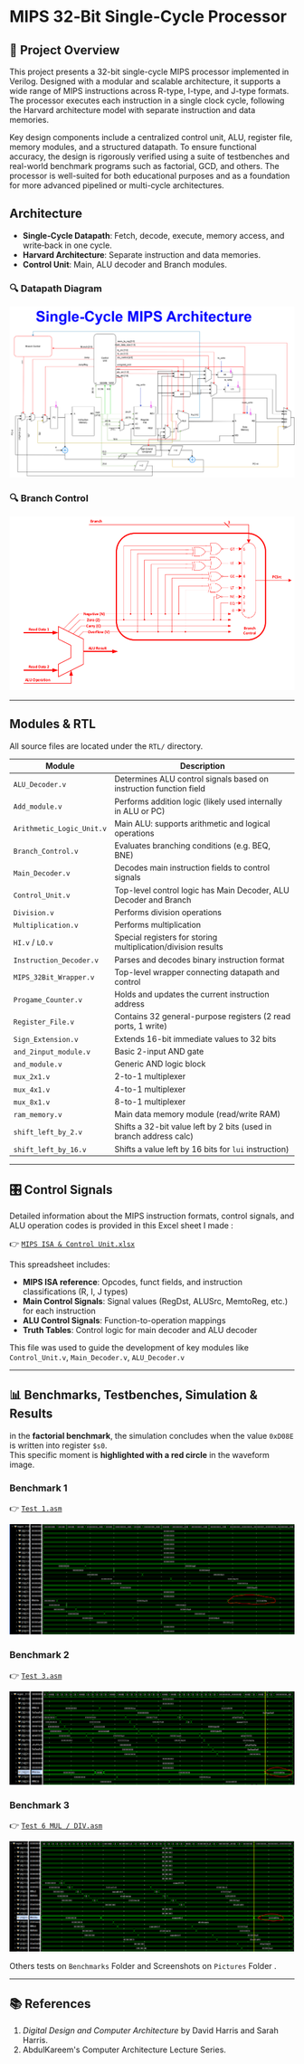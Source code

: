 # MIPS 32‑Bit Single‑Cycle Processor

## 🧩 Project Overview

This project presents a 32-bit single-cycle MIPS processor implemented in Verilog. Designed with a modular and scalable architecture, it supports a wide range of MIPS instructions across R-type, I-type, and J-type formats. The processor executes each instruction in a single clock cycle, following the Harvard architecture model with separate instruction and data memories.

Key design components include a centralized control unit, ALU, register file, memory modules, and a structured datapath. To ensure functional accuracy, the design is rigorously verified using a suite of testbenches and real-world benchmark programs such as factorial, GCD, and others. The processor is well-suited for both educational purposes and as a foundation for more advanced pipelined or multi-cycle architectures.

## Architecture

- **Single‑Cycle Datapath**: Fetch, decode, execute, memory access, and write‑back in one cycle.
- **Harvard Architecture**: Separate instruction and data memories.
- **Control Unit**: Main, ALU decoder and Branch modules.

### 🔍 Datapath Diagram

![MIPS Architecture](My%20Architecture/Single-Cycle%20MIPS%20Architecture.drawio.png)

### 🔍 Branch Control

![Branch Diagram](Pictures/Branch_Control.PNG)

---

## Modules & RTL

All source files are located under the `RTL/` directory.

| Module                    | Description                                                        |
| ------------------------- | ------------------------------------------------------------------ |
| `ALU_Decoder.v`           | Determines ALU control signals based on instruction function field |
| `Add_module.v`            | Performs addition logic (likely used internally in ALU or PC)      |
| `Arithmetic_Logic_Unit.v` | Main ALU: supports arithmetic and logical operations               |
| `Branch_Control.v`        | Evaluates branching conditions (e.g. BEQ, BNE)                     |
| `Main_Decoder.v`          | Decodes main instruction fields to control signals                 |
| `Control_Unit.v`          | Top-level control logic has Main Decoder, ALU Decoder and Branch   |
| `Division.v`              | Performs division operations                                       |
| `Multiplication.v`        | Performs multiplication                                            |
| `HI.v` / `LO.v`           | Special registers for storing multiplication/division results      |
| `Instruction_Decoder.v`   | Parses and decodes binary instruction format                       |
| `MIPS_32Bit_Wrapper.v`    | Top-level wrapper connecting datapath and control                  |
| `Progame_Counter.v`       | Holds and updates the current instruction address                  |
| `Register_File.v`         | Contains 32 general-purpose registers (2 read ports, 1 write)      |
| `Sign_Extension.v`        | Extends 16-bit immediate values to 32 bits                         |
| `and_2input_module.v`     | Basic 2-input AND gate                                             |
| `and_module.v`            | Generic AND logic block                                            |
| `mux_2x1.v`               | 2-to-1 multiplexer                                                 |
| `mux_4x1.v`               | 4-to-1 multiplexer                                                 |
| `mux_8x1.v`               | 8-to-1 multiplexer                                                 |
| `ram_memory.v`            | Main data memory module (read/write RAM)                           |
| `shift_left_by_2.v`       | Shifts a 32-bit value left by 2 bits (used in branch address calc) |
| `shift_left_by_16.v`      | Shifts a value left by 16 bits  for `lui` instruction)    |

---
## 🎛️ Control Signals

Detailed information about the MIPS instruction formats, control signals, and ALU operation codes is provided in this Excel sheet I made :

👉 [`MIPS ISA & Control Unit.xlsx`](https://github.com/Ammar-Wahidi/MIPS-32-Bit-SingleCycle-Processor/blob/main/My%20Architecture/ISA%20and%20Control%20Unit/MIPS%20ISA%20%26%20Control%20Unit.xlsx)

This spreadsheet includes:

- **MIPS ISA reference**: Opcodes, funct fields, and instruction classifications (R, I, J types)  
- **Main Control Signals**: Signal values (RegDst, ALUSrc, MemtoReg, etc.) for each instruction  
- **ALU Control Signals**: Function-to-operation mappings  
- **Truth Tables**: Control logic for main decoder and ALU decoder  

This file was used to guide the development of key modules like `Control_Unit.v`, `Main_Decoder.v`, `ALU_Decoder.v`

---

## 📊 Benchmarks, Testbenches, Simulation & Results

in the **factorial benchmark**, the simulation concludes when the value `0xD08E` is written into register `$s0`.  
This specific moment is **highlighted with a red circle** in the waveform image.

 ### Benchmark 1

 👉 [`Test 1.asm`](https://github.com/Ammar-Wahidi/MIPS-32-Bit-SingleCycle-Processor/blob/main/Benchmarks/Test1.asm)
 
![Test 1](Pictures/Test1_Wave.PNG)

 ### Benchmark 2
 
 👉 [`Test 3.asm`](https://github.com/Ammar-Wahidi/MIPS-32-Bit-SingleCycle-Processor/blob/main/Benchmarks/Test3_v3.asm)
 
![Test 3](Pictures/Test3_Wave.PNG)

 ### Benchmark 3
 
 👉 [`Test 6 MUL / DIV.asm`](https://github.com/Ammar-Wahidi/MIPS-32-Bit-SingleCycle-Processor/blob/main/Benchmarks/Test6_mul_div_v2.asm)
 
![Test 6](Pictures/Test6_Wave.PNG)

Others tests on `Benchmarks` Folder and Screenshots on `Pictures` Folder .

---

## 📚 References

1. *Digital Design and Computer Architecture* by David Harris and Sarah Harris.  
2. AbdulKareem's Computer Architecture Lecture Series.


